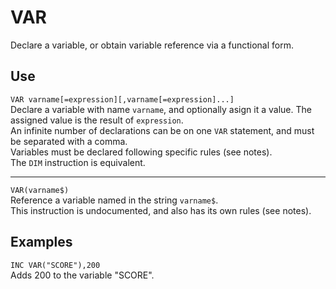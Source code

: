 # VAR #
Declare a variable, or obtain variable reference via a functional form.

## Use ##
`VAR varname[=expression][,varname[=expression]...]`  
Declare a variable with name `varname`, and optionally asign it a value.
The assigned value is the result of `expression`.   
An infinite number of declarations can be on one `VAR` statement, and must be separated with a comma.  
Variables must be declared following specific rules (see notes).  
The `DIM` instruction is equivalent.
- - -
`VAR(varname$)`  
Reference a variable named in the string `varname$`.  
This instruction is undocumented, and also has its own rules (see notes).

## Examples ##
`INC VAR("SCORE"),200`  
Adds 200 to the variable "SCORE".

